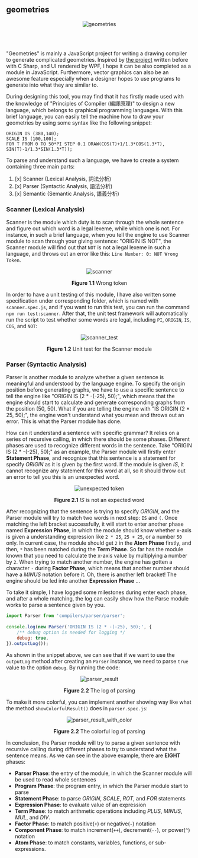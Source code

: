 ## geometries

<p align="center">
    <img alt="geometries" src="./docs/logo.png" />
</p>

<br />
<br />

"Geometries" is mainly a JavaScript project for writing a drawing compiler to generate complicated geometries. Inspired by [the project](https://github.com/aleen42/FuncDrawCompiler) written before with C Sharp, and UI rendered by WPF, I hope it can be also completed as a module in JavaScript. Furthermore, vector graphics can also be an awesome feature especially when a designer hopes to use programs to generate into what they are similar to.

During designing this tool, you may find that it has firstly made used with the knowledge of "Principles of Compiler (編譯原理)" to design a new language, which belongs to graphical programming languages. With this brief language, you can easily tell the machine how to draw your geometries by using some syntax like the following snippet:

```
ORIGIN IS (380,140);
SCALE IS (100,100);
FOR T FROM 0 TO 50*PI STEP 0.1 DRAW(COS(T)+1/1.3*COS(1.3*T), SIN(T)-1/1.3*SIN(1.3*T));
```

To parse and understand such a language, we have to create a system containing three main parts:
 
 1. [x] Scanner (Lexical Analysis, 詞法分析)
 2. [x] Parser (Syntactic Analysis, 語法分析)
 3. [x] Semantic (Semantic Analysis, 語義分析)
 
### Scanner (Lexical Analysis)
 
Scanner is the module which duty is to scan through the whole sentence and figure out which word is a legal lexeme, while which one is not. For instance, in such a brief language, when you tell the engine to use Scanner module to scan through your giving sentence: "ORIGIN IS NOT", the Scanner module will find out that `NOT` is not a legal lexeme in such a language, and throws out an error like this: `Line Number: 0: NOT Wrong Token`.

<p align="center">
    <img alt="scanner" src="./docs/scanner_wrong_token.jpg" />
</p>
<p align="center">
    <strong>Figure 1.1</strong> Wrong token
</p>

In order to have a unit testing of this module, I have also written some specification under corresponding folder, which is named with `scanner.spec.js`, and if you want to run this test, you can run the command `npm run test:scanner`. After that, the unit test framework will automatically run the script to test whether some words are legal, including `PI`, `ORIGIN`, `IS`, `COS`, and `NOT`:

<p align="center">
    <img alt="scanner_test" src="./docs/scanner_test.jpg" />
</p>
<p align="center">
    <strong>Figure 1.2</strong> Unit test for the Scanner module 
</p>

### Parser (Syntactic Analysis)

Parser is another module to analyze whether a given sentence is meaningful and understood by the language engine. To specify the origin position before generating graphs, we have to use a specific sentence to tell the engine like "ORIGIN IS (2 * -(-25), 50);", which means that the engine should start to calculate and generate corresponding graphs from the position (50, 50). What if you are telling the engine with "IS ORIGIN (2 * 25, 50);", the engine won't understand what you mean and throws out an error. This is what the Parser module has done.

How can it understand a sentence with specific grammar? It relies on a series of recursive calling, in which there should be some phases. Different phases are used to recognize different words in the sentence. Take "ORIGIN IS (2 * -(-25), 50);" as an example, the Parser module will firstly enter **Statement Phase**, and recognize that this sentence is a statement for specify *ORIGIN* as it is given by the first word. If the module is given *IS*, it cannot recognize any statement for this word at all, so it should throw out an error to tell you this is an unexpected word.

<p align="center">
    <img alt="unexpected token" src="./docs/unexpected_token.jpg" />
</p>
<p align="center">
    <strong>Figure 2.1</strong> <i>IS</i> is not an expected word 
</p>

After recognizing that the sentence is trying to specify *ORIGIN*, and the Parser module will try to match two words in next step: `IS` and `(`. Once matching the left bracket successfully, it will start to enter another phase named **Expression Phase**, in which the module should know whether x-axis is given a understanding expression like `2 * 25`, `25 + 25`, or a number `50` only. In current case, the module should get `2` in the **Atom Phase** firstly, and then, `*` has been matched during the **Term Phase**. So far has the module known that you need to calculate the x-axis value by multiplying a number by `2`. When trying to match another number, the engine has gotten a character `-` during **Factor Phase**, which means that another number should have a *MINUS* notation before it. Oh, there is another left bracket! The engine should be led into another **Expression Phase** ...

To take it simple, I have logged some milestones during enter each phase, and after a whole matching, the log can easily show how the Parse module works to parse a sentence given by you.

```js
import Parser from 'compilers/parser/parser';
   
console.log(new Parser('ORIGIN IS (2 * -(-25), 50);', {
    /** debug option is needed for logging */ 
    debug: true,
}).outputLog());
```

As shown in the snippet above, we can see that if we want to use the `outputLog` method after creating an `Parser` instance, we need to parse `true` value to the option `debug`. By running the code:

<p align="center">
    <img alt="parser_result" src="./docs/parser_result.jpg" />
</p>
<p align="center">
    <strong>Figure 2.2</strong> The log of parsing
</p>

To make it more colorful, you can implement another showing way like what the method `showColorfulResult()` does in `parser.spec.js`:

<p align="center">
    <img alt="parser_result_with_color" src="./docs/parser_result_with_color.jpg" />
</p>
<p align="center">
    <strong>Figure 2.2</strong> The colorful log of parsing
</p>

In conclusion, the Parser module will try to parse a given sentence with recursive calling during different phases to try to understand what the sentence means. As we can see in the above example, there are **EIGHT** phases:
 
 - **Parser Phase**: the entry of the module, in which the Scanner module will be used to read whole sentences
 - **Program Phase**: the program entry, in which the Parser module start to parse
 - **Statement Phase**: to parse *ORIGIN*, *SCALE*, *ROT*, and *FOR* statements
 - **Expression Phase**: to evaluate value of an expression
 - **Term Phase**: to match arithmetic operations including *PLUS*, *MINUS*, *MUL*, and *DIV*.
 - **Factor Phase**: to match positive(`+`) or negative(`-`) notation
 - **Component Phase**: to match increment(`++`), decrement(`--`), or power(`^`) notation
 - **Atom Phase**: to match constants, variables, functions, or sub-expressions.
